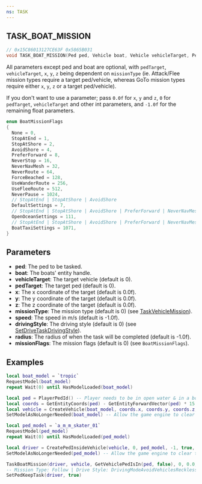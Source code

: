 ```yaml
---
ns: TASK
---
```

## TASK_BOAT_MISSION

```c
// 0x15C86013127CE63F 0x5865B031
void TASK_BOAT_MISSION(Ped ped, Vehicle boat, Vehicle vehicleTarget, Ped pedTarget, float x, float y, float z, int missionType, float speed, int drivingStyle, float radius, int missionFlags);
```

All parameters except ped and boat are optional, with `pedTarget`, `vehicleTarget`, `x`, `y`, `z` being dependent on `missionType` (ie. Attack/Flee mission types require a target ped/vehicle, whereas GoTo mission types require either `x`, `y`, `z` or a target ped/vehicle).

If you don't want to use a parameter; pass `0.0f` for `x`, `y` and `z`, `0` for `pedTarget`, `vehicleTarget` and other int parameters, and `-1.0f` for the remaining float parameters.

```c
enum BoatMissionFlags
{
  None = 0,
  StopAtEnd = 1,
  StopAtShore = 2,
  AvoidShore = 4,
  PreferForward = 8,
  NeverStop = 16,
  NeverNavMesh = 32,
  NeverRoute = 64,
  ForceBeached = 128,
  UseWanderRoute = 256,
  UseFleeRoute = 512,
  NeverPause = 1024,
  // StopAtEnd | StopAtShore | AvoidShore
  DefaultSettings = 7,
  // StopAtEnd | StopAtShore | AvoidShore | PreferForward | NeverNavMesh | NeverRoute
  OpenOceanSettings = 111,
  // StopAtEnd | StopAtShore | AvoidShore | PreferForward | NeverNavMesh | NeverPause
  BoatTaxiSettings = 1071,
}
```

## Parameters
* **ped**: The ped to be tasked.
* **boat**: The boats' entity handle.
* **vehicleTarget**: The target vehicle (default is 0).
* **pedTarget**: The target ped (default is 0).
* **x**: The x coordinate of the target (default is 0.0f).
* **y**: The y coordinate of the target (default is 0.0f).
* **z**: The z coordinate of the target (default is 0.0f).
* **missionType**: The mission type (default is 0) (see [TaskVehicleMission](#_0x659427E0EF36BCDE)).
* **speed**: The speed in m/s (default is -1.0f).
* **drivingStyle**: The driving style (default is 0) (see [SetDriveTaskDrivingStyle](#_0xDACE1BE37D88AF67)).
* **radius**: The radius of when the task will be completed (default is -1.0f).
* **missionFlags**: The mission flags (default is 0) (see `BoatMissionFlags`).

## Examples

```lua
local boat_model = `tropic`
RequestModel(boat_model)
repeat Wait(0) until HasModelLoaded(boat_model)

local ped = PlayerPedId() -- Player needs to be in open water & in a boat for this to work
local coords = GetEntityCoords(ped) - GetEntityForwardVector(ped) * 15.0
local vehicle = CreateVehicle(boat_model, coords.x, coords.y, coords.z, GetEntityHeading(ped), true, false)
SetModelAsNoLongerNeeded(boat_model) -- Allow the game engine to clear the model from memory

local ped_model = `a_m_m_skater_01`
RequestModel(ped_model)
repeat Wait(0) until HasModelLoaded(ped_model)

local driver = CreatePedInsideVehicle(vehicle, 0, ped_model, -1, true, false)
SetModelAsNoLongerNeeded(ped_model) -- Allow the game engine to clear the model from memory

TaskBoatMission(driver, vehicle, GetVehiclePedIsIn(ped, false), 0, 0.0, 0.0, 0.0, 7, -1.0, 786468, -1.0, 1044)
-- Mission Type: Follow | Drive Style: DrivingModeAvoidVehiclesReckless | Mission Flags: AvoidShore | NeverStop | NeverPause
SetPedKeepTask(driver, true)
```
